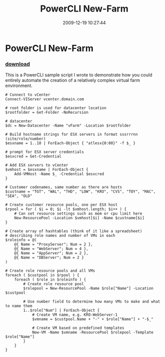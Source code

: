 ﻿---
pid:            1547
poster:         halr9000
title:          PowerCLI New-Farm
date:           2009-12-19 10:27:44
format:         posh
parent:         0
parent:         0

---

# PowerCLI New-Farm

### [download](1547.ps1)

This is a PowerCLI sample script I wrote to demonstrate how you could entirely automate the creation of a relatively complex virtual farm environment.

```posh
# Connect to vCenter
Connect-VIServer vcenter.domain.com

# root folder is used for datacenter location
$rootfolder = Get-Folder -NoRecursion

# datacenter
$dc = New-Datacenter -Name "vFarm" -Location $rootfolder

# Build hostname strings for ESX servers in format sssrrrnn (site/role/number)
$esxname = 1..10 | ForEach-Object { "atlesx{0:00}" -f $_ }

# prompt for ESX server credentials
$esxcred = Get-Credential

# Add ESX servers to vCenter
$vmhost = $esxname | ForEach-Object { 
	Add-VMHost -Name $_ -Credential $esxcred
}

# Customer codenames, same number as there are hosts
$custname = "TGT", "WAL", "THD", "LOW", "KRO", "CVS", "TOY", "MAC", "SEA", "OLD"

# Create customer resource pools, one per ESX host
$rpool = for ( $i = 0; $i -lt $vmhost.length; $i++ ) {
	# Can set resource settings such as mem or cpu limit here
	New-ResourcePool -Location $vmhost[$i] -Name $custname[$i] 
}

# Create array of hashtables (think of it like a spreadsheet) 
# describing role names and number of VMs in each
$roleinfo = @(
	@{ Name = "ProxyServer"; Num = 2 },
	@{ Name = "WebServer"; Num = 4 },
	@{ Name = "AppServer"; Num = 2 },
	@{ Name = "DBServer"; Num = 2 }
)

# Create role resource pools and all VMs
foreach ( $custpool in $rpool ) {
	foreach ( $role in $roleinfo ) {
		# Create role resource pool
		$rolepool = New-ResourcePool -Name $role["Name"] -Location $custpool
		
		# Use number field to determine how many VMs to make and what to name them
		1..$role["Num"] | ForEach-Object {
			# Create VM name, e.g. KRO-WebServer-1
			$vmname = $custpool.Name + "-" + $role["Name"] + "-$_"
			
			# Create VM based on predefined templates
			New-VM -Name $vmname -ResourcePool $rolepool -Template $role["Name"] 
		}
	}
}
```
